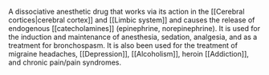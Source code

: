 A dissociative anesthetic drug that works via its action in the [[Cerebral cortices|cerebral cortex]] and [[Limbic system]] and causes the release of endogenous [[catecholamines]] (epinephrine, norepinephrine). It is used for the induction and maintenance of anesthesia, sedation, analgesia, and as a treatment for bronchospasm. It is also been used for the treatment of migraine headaches, [[Depression]], [[Alcoholism]], heroin [[Addiction]], and chronic pain/pain syndromes.